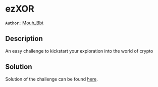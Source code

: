 # ezXOR

**`Author:`** [Mouh_Bbt](https://github.com/MouhBbt)

## Description

An easy challenge to kickstart your exploration into the world of crypto

## Solution

Solution of the challenge can be found [here](solution/sol.py).




